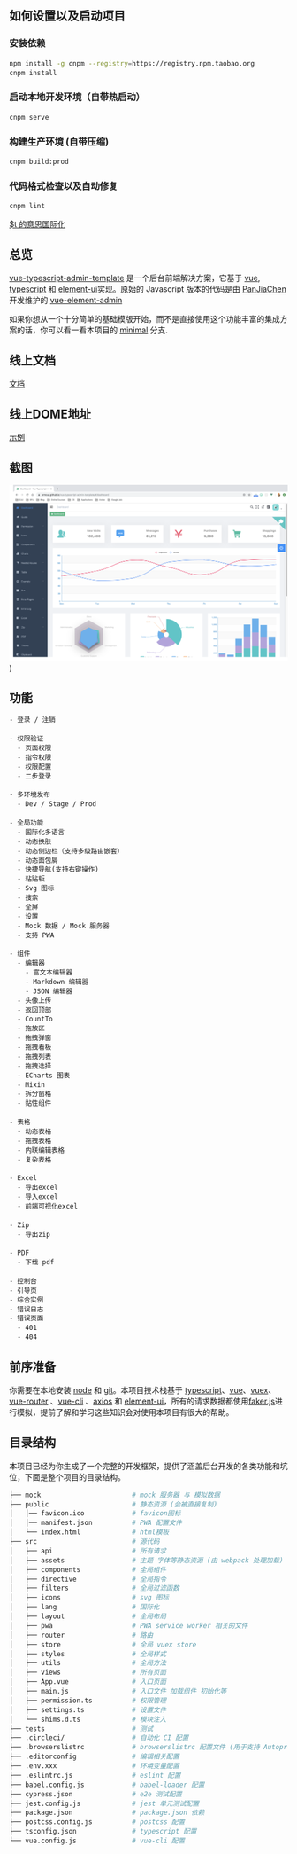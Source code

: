 
## 如何设置以及启动项目

### 安装依赖

```bash
npm install -g cnpm --registry=https://registry.npm.taobao.org
cnpm install
```

### 启动本地开发环境（自带热启动）

```bash
cnpm serve
```

### 构建生产环境 (自带压缩)

```bash
cnpm build:prod
```

### 代码格式检查以及自动修复

```bash
cnpm lint
```


[$t 的意思国际化](https://panjiachen.github.io/vue-element-admin-site/zh/guide/advanced/i18n.html)


## 总览

[vue-typescript-admin-template](http://armour.github.io/vue-typescript-admin-template) 是一个后台前端解决方案，它基于 [vue](https://github.com/vuejs/vue), [typescript](https://www.typescriptlang.org/) 和 [element-ui](https://github.com/ElemeFE/element)实现。原始的 Javascript 版本的代码是由 [PanJiaChen](https://github.com/PanJiaChen) 开发维护的 [vue-element-admin](https://github.com/PanJiaChen/vue-element-admin/)

如果你想从一个十分简单的基础模版开始，而不是直接使用这个功能丰富的集成方案的话，你可以看一看本项目的 [minimal](https://github.com/Armour/vue-typescript-admin-template/tree/minimal) 分支.

## 线上文档

[文档](https://armour.github.io/vue-typescript-admin-docs/zh)

## 线上DOME地址

[示例](https://armour.github.io/vue-typescript-admin-template)

## 截图

![主页](./demo/dashboard.png))

## 功能

```txt
- 登录 / 注销

- 权限验证
  - 页面权限
  - 指令权限
  - 权限配置
  - 二步登录

- 多环境发布
  - Dev / Stage / Prod

- 全局功能
  - 国际化多语言
  - 动态换肤
  - 动态侧边栏（支持多级路由嵌套）
  - 动态面包屑
  - 快捷导航(支持右键操作)
  - 粘贴板
  - Svg 图标
  - 搜索
  - 全屏
  - 设置
  - Mock 数据 / Mock 服务器
  - 支持 PWA

- 组件
  - 编辑器
    - 富文本编辑器
    - Markdown 编辑器
    - JSON 编辑器
  - 头像上传
  - 返回顶部
  - CountTo
  - 拖放区
  - 拖拽弹窗
  - 拖拽看板
  - 拖拽列表
  - 拖拽选择
  - ECharts 图表
  - Mixin
  - 拆分窗格
  - 黏性组件

- 表格
  - 动态表格
  - 拖拽表格
  - 内联编辑表格
  - 复杂表格

- Excel
  - 导出excel
  - 导入excel
  - 前端可视化excel

- Zip
  - 导出zip

- PDF
  - 下载 pdf

- 控制台
- 引导页
- 综合实例
- 错误日志
- 错误页面
  - 401
  - 404
```

## 前序准备

你需要在本地安装 [node](http://nodejs.org/) 和 [git](https://git-scm.com/)。本项目技术栈基于 [typescript](https://www.typescriptlang.org/)、[vue](https://cn.vuejs.org/index.html)、[vuex](https://vuex.vuejs.org/zh-cn/)、[vue-router](https://router.vuejs.org/zh-cn/) 、[vue-cli](https://github.com/vuejs/vue-cli) 、[axios](https://github.com/axios/axios) 和 [element-ui](https://github.com/ElemeFE/element)，所有的请求数据都使用[faker.js](https://github.com/Marak/Faker.js)进行模拟，提前了解和学习这些知识会对使用本项目有很大的帮助。

## 目录结构

本项目已经为你生成了一个完整的开发框架，提供了涵盖后台开发的各类功能和坑位，下面是整个项目的目录结构。

```bash
├── mock                       # mock 服务器 与 模拟数据
├── public                     # 静态资源 (会被直接复制)
│   │── favicon.ico            # favicon图标
│   │── manifest.json          # PWA 配置文件
│   └── index.html             # html模板
├── src                        # 源代码
│   ├── api                    # 所有请求
│   ├── assets                 # 主题 字体等静态资源 (由 webpack 处理加载)
│   ├── components             # 全局组件
│   ├── directive              # 全局指令
│   ├── filters                # 全局过滤函数
│   ├── icons                  # svg 图标
│   ├── lang                   # 国际化
│   ├── layout                 # 全局布局
│   ├── pwa                    # PWA service worker 相关的文件
│   ├── router                 # 路由
│   ├── store                  # 全局 vuex store
│   ├── styles                 # 全局样式
│   ├── utils                  # 全局方法
│   ├── views                  # 所有页面
│   ├── App.vue                # 入口页面
│   ├── main.js                # 入口文件 加载组件 初始化等
│   ├── permission.ts          # 权限管理
│   ├── settings.ts            # 设置文件
│   └── shims.d.ts             # 模块注入
├── tests                      # 测试
├── .circleci/                 # 自动化 CI 配置
├── .browserslistrc            # browserslistrc 配置文件 (用于支持 Autoprefixer)
├── .editorconfig              # 编辑相关配置
├── .env.xxx                   # 环境变量配置
├── .eslintrc.js               # eslint 配置
├── babel.config.js            # babel-loader 配置
├── cypress.json               # e2e 测试配置
├── jest.config.js             # jest 单元测试配置
├── package.json               # package.json 依赖
├── postcss.config.js          # postcss 配置
├── tsconfig.json              # typescript 配置
└── vue.config.js              # vue-cli 配置
```

